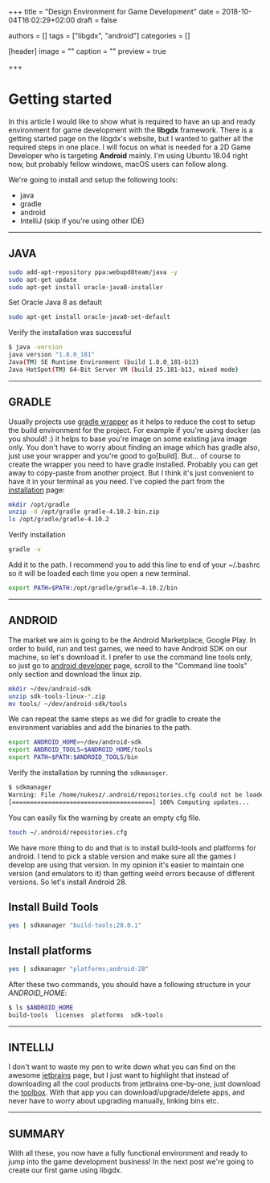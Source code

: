 +++
title = "Design Environment for Game Development"
date = 2018-10-04T16:02:29+02:00
draft = false

authors = []
tags = ["libgdx", "android"]
categories = []

[header]
image = ""
caption = ""
preview = true

+++

# Getting started

In this article I would like to show what is required to have an up and ready environment for
game development with the **libgdx** framework. There is a getting started page on the libgdx's website, but I wanted to gather all the required steps in one place. I will focus on what is needed for a 2D Game Developer who is targeting **Android** mainly. I'm using Ubuntu 18.04 right now, but probably fellow windows, macOS users can follow along.

We're going to install and setup the following tools:

- java
- gradle
- android
- IntelliJ (skip if you're using other IDE)

---

## JAVA

```sh
sudo add-apt-repository ppa:webupd8team/java -y
sudo apt-get update
sudo apt-get install oracle-java8-installer
```

Set Oracle Java 8 as default

```sh
sudo apt-get install oracle-java8-set-default
```

Verify the installation was successful

```sh
$ java -version
java version "1.8.0_181"
Java(TM) SE Runtime Environment (build 1.8.0_181-b13)
Java HotSpot(TM) 64-Bit Server VM (build 25.181-b13, mixed mode)
```

---

## GRADLE

Usually projects use [gradle wrapper](https://docs.gradle.org/current/userguide/gradle_wrapper.html) as it helps to reduce the cost to setup the build environment for the project. For example if you're using docker (as you should! :) it helps to base you're image on some existing java image only. You don't have to worry about finding an image which has gradle also, just use your wrapper and you're good to go[build].
But... of course to create the wrapper you need to have gradle installed. Probably you can get away to copy-paste from another project. But I think it's just convenient to have it in your terminal as you need.
I've copied the part from the [installation](https://docs.gradle.org/current/userguide/installation.html) page:

```sh
mkdir /opt/gradle
unzip -d /opt/gradle gradle-4.10.2-bin.zip
ls /opt/gradle/gradle-4.10.2
```

Verify installation

```sh
gradle -v
```

Add it to the path. I recommend you to add this line to end of your ~/.bashrc so it will be loaded each time you open a new terminal.

```sh
export PATH=$PATH:/opt/gradle/gradle-4.10.2/bin
```

---

## ANDROID

The market we aim is going to be the Android Marketplace, Google Play. In order to build, run and
test games, we need to have Android SDK on our machine, so let's download it.
I prefer to use the command line tools only, so just go to [android developer](https://developer.android.com/studio/) page, scroll to the "Command line tools" only section and
download the linux zip.

```sh
mkdir ~/dev/android-sdk
unzip sdk-tools-linux-*.zip
mv tools/ ~/dev/android-sdk/tools
```

We can repeat the same steps as we did for gradle to create the environment variables and add the binaries to the path.

```sh
export ANDROID_HOME=~/dev/android-sdk
export ANDROID_TOOLS=$ANDROID_HOME/tools
export PATH=$PATH:$ANDROID_TOOLS/bin
```

Verify the installation by running the `sdkmanager`.

```sh
$ sdkmanager
Warning: File /home/nukesz/.android/repositories.cfg could not be loaded.
[=======================================] 100% Computing updates...
```

You can easily fix the warning by create an empty cfg file.

```sh
touch ~/.android/repositories.cfg
```

We have more thing to do and that is to install build-tools and platforms for android. I tend to pick a stable version and make sure all the games I develop are using that version. In my opinion it's easier to maintain one version (and emulators to it) than getting weird errors because of different versions. So let's install Android 28.

## Install Build Tools

```sh
yes | sdkmanager "build-tools;28.0.1"
```

## Install platforms

```sh
yes | sdkmanager "platforms;android-28"
```

After these two commands, you should have a following structure in your _ANDROID_HOME_:

```sh
$ ls $ANDROID_HOME
build-tools  licenses  platforms  sdk-tools
```

---

## INTELLIJ

I don't want to waste my pen to write down what you can find on the awesome [jetbrains](https://www.jetbrains.com/) page, but I just want to highlight that instead of downloading all the cool products from jetbrains one-by-one, just download the [toolbox](https://www.jetbrains.com/toolbox/app/). With that app you can download/upgrade/delete apps, and never have to worry about upgrading manually, linking bins etc.

---

## SUMMARY

With all these, you now have a fully functional environment and ready to jump into the game development business! In the next post we're going to create our first game using libgdx.

